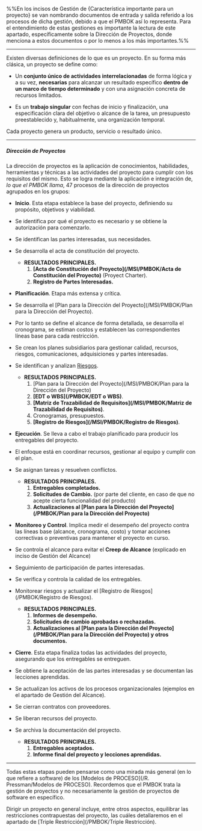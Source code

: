%%En los incisos de Gestión de {Característica importante para un proyecto} se van nombrando documentos de entrada y salida referido a los procesos de dicha gestión, debido a que el PMBOK así lo representa. Para el entendimiento de estas gestiones es importante la lectura de este apartado, específicamente sobre la Dirección de Proyectos, donde menciona a estos documentos o por lo menos a los más importantes.%%
****
Existen diversas definiciones de lo que es un proyecto. En su forma más clásica, un proyecto se define como: 

- Un **conjunto único de actividades interrelacionadas** de forma lógica y a su vez, **necesarias** para alcanzar un resultado específico **dentro de un marco de tiempo determinado** y con una asignación concreta de recursos limitados. 

- Es un **trabajo singular** con fechas de inicio y finalización, una especificación clara del objetivo o alcance de la tarea, un presupuesto preestablecido y, habitualmente, una organización temporal. 

Cada proyecto genera un producto, servicio o resultado único.
****
##### **Dirección de Proyectos**
La dirección de proyectos es la aplicación de conocimientos, habilidades, herramientas y técnicas a las actividades del proyecto para cumplir con los requisitos del mismo. Esto se logra mediante la aplicación e integración de, *lo que el PMBOK llama*, 47 procesos de la dirección de proyectos agrupados en los grupos:

- **Inicio**. Esta etapa establece la base del proyecto, definiendo su propósito, objetivos y viabilidad. 
- Se identifica por qué el proyecto es necesario y se obtiene la autorización para comenzarlo.
- Se identifican las partes interesadas, sus necesidades. 
- Se desarrolla el acta de constitución del proyecto. 
	- **RESULTADOS PRINCIPALES.**
		1. **[Acta de Constitución del Proyecto](/MSI/PMBOK/Acta de Constitución del Proyecto)** (Proyect Charter).
		2. **Registro de Partes Interesadas.** 

- **Planificación**. Etapa más extensa y crítica.
- Se desarrolla el [Plan para la Dirección del Proyecto](/MSI/PMBOK/Plan para la Dirección del Proyecto).
- Por lo tanto se define el alcance de forma detallada, se desarrolla el cronograma, se estiman costos y establecen las correspondientes líneas base para cada restricción.
- Se crean los planes subsidiarios para gestionar calidad, recursos, riesgos, comunicaciones, adquisiciones y partes interesadas.
- Se identifican y analizan [Riesgos](/MSI/PMBOK/Riesgos).
	- **RESULTADOS PRINCIPALES.**
		1. [Plan para la Dirección del Proyecto](/MSI/PMBOK/Plan para la Dirección del Proyecto)
		2. **[EDT o WBS](/PMBOK/EDT o WBS)**.
		3. **[Matriz de Trazabilidad de Requisitos](/MSI/PMBOK/Matriz de Trazabilidad de Requisitos)**.
		4. Cronogramas, presupuestos.
		5. **[Registro de Riesgos](/MSI/PMBOK/Registro de Riesgos)**.

- **Ejecución**. Se lleva a cabo el trabajo planificado para producir los entregables del proyecto.
- El enfoque está en coordinar recursos, gestionar al equipo y cumplir con el plan.
- Se asignan tareas y resuelven conflictos.
	- **RESULTADOS PRINCIPALES.**
		1. **Entregables completados.**
		2. **Solicitudes de Cambio.** (por parte del cliente, en caso de que no acepte cierta funcionalidad del producto)
		3. **Actualizaciones al [Plan para la Dirección del Proyecto](/PMBOK/Plan para la Dirección del Proyecto)**

- **Monitoreo y Control**. Implica medir el desempeño del proyecto contra las líneas base (alcance, cronograma, costo) y tomar acciones correctivas o preventivas para mantener el proyecto en curso.
- Se controla el alcance para evitar el **Creep de Alcance** (explicado en inciso de Gestión del Alcance)
- Seguimiento de participación de partes interesadas.
- Se verifica y controla la calidad de los entregables.
- Monitorear riesgos y actualizar el [Registro de Riesgos](/PMBOK/Registro de Riesgos).
	- **RESULTADOS PRINCIPALES.**
		1. **Informes de desempeño.**
		2. **Solicitudes de cambio aprobadas o rechazadas.**
		3. **Actualizaciones al [Plan para la Dirección del Proyecto](/PMBOK/Plan para la Dirección del Proyecto) y otros documentos.**

- **Cierre**. Esta etapa finaliza todas las actividades del proyecto, asegurando que los entregables se entreguen. 
- Se obtiene la aceptación de las partes interesadas y se documentan las lecciones aprendidas.
- Se actualizan los activos de los procesos organizacionales (ejemplos en el apartado de Gestión del Alcance).
- Se cierran contratos con proveedores.
- Se liberan recursos del proyecto.
- Se archiva la documentación del proyecto.
	- **RESULTADOS PRINCIPALES.**
		1. **Entregables aceptados.**
		2. **Informe final del proyecto y lecciones aprendidas.**
****
Todas estas etapas pueden pensarse como una mirada más general (en lo que refiere a software) de los [Modelos de PROCESO](/R. Pressman/Modelos de PROCESO). Recordemos que el PMBOK trata la gestión de proyectos y no necesariamente la gestión de proyectos de software en específico.

Dirigir un proyecto en general incluye, entre otros aspectos, equilibrar las restricciones contrapuestas del proyecto, las cuáles detallaremos en el apartado de [Triple Restricción](/PMBOK/Triple Restricción).
